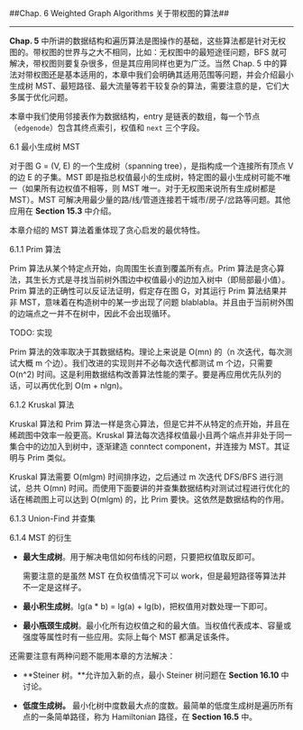 ##Chap. 6 Weighted Graph Algorithms 关于带权图的算法##

---

**Chap. 5** 中所讲的数据结构和遍历算法是图操作的基础，这些算法都是针对无权图的。带权图的世界与之大不相同，比如：无权图中的最短途径问题，BFS 就可解决，带权图则要复杂很多，但是其应用同样也更为广泛。当然 Chap. 5 中的算法对带权图还是基本适用的，本章中我们会明确其适用范围等问题，并会介绍最小生成树 MST、最短路径、最大流量等若干较复杂的算法，需要注意的是，它们大多属于优化问题。

本章中我们使用邻接表作为数据结构，entry 是链表的数组，每一个节点（`edgenode`）包含其终点索引，权值和 `next` 三个字段。

6.1 最小生成树 MST

对于图 G = (V, E) 的一个生成树（spanning tree），是指构成一个连接所有顶点 V 的边 E 的子集。MST 即是指总权值最小的生成树，特定图的最小生成树可能不唯一（如果所有边权值不相等，则 MST 唯一。对于无权图来说所有生成树都是 MST）。MST 可解决用最少量的路/线/管道连接若干城市/房子/岔路等问题。其他应用在 **Section 15.3** 中介绍。

本章介绍的 MST 算法着重体现了贪心启发的最优特性。

6.1.1 Prim 算法

Prim 算法从某个特定点开始，向周围生长直到覆盖所有点。Prim 算法是贪心算法，其生长方式是寻找当前树外围边中权值最小的边加入树中（即局部最小值）。Prim 算法的正确性可以反证法证明，假定存在图 G，对其运行 Prim 算法结果并非 MST，意味着在构造树中的某一步出现了问题 blablabla。并且由于当前树外围的边端点之一并不在树中，因此不会出现循环。

TODO: 实现

Prim 算法的效率取决于其数据结构。理论上来说是 O(mn) 的（n 次迭代，每次测试大概 m 个边）。我们改进的实现则并不必每次迭代都测试 m 个边，只需要 O(n^2) 时间。这是利用数据结构改善算法性能的栗子。要是再应用优先队列的话，可以再优化到 O(m + nlgn)。

6.1.2 Kruskal 算法

Kruskal 算法和 Prim 算法一样是贪心算法，但是它并不从特定的点开始，并且在稀疏图中效率一般更高。Kruskal 算法每次选择权值最小且两个端点并非处于同一集合中的边加入到树中，逐渐建造 conntect component，并连接为 MST。其证明与 Prim 类似。

Kruskal 算法需要 O(mlgm) 时间排序边，之后通过 m 次迭代 DFS/BFS 进行测试，总共 O(mn) 时间。而使用下面要讲的并查集数据结构对测试过程进行优化的话在稀疏图上可以达到 O(mlgm) 的，比 Prim 要快。这依然是数据结构的作用。

6.1.3 Union-Find 并查集

6.1.4 MST 的衍生

* **最大生成树**。用于解决电信如何布线的问题，只要把权值取反即可。

    需要注意的是虽然 MST 在负权值情况下可以 work，但是最短路径等算法并不一定是这样子。
    
* **最小积生成树**。lg(a * b) = lg(a) + lg(b)，把权值用对数处理一下即可。

* **最小瓶颈生成树**。最小化所有边权值之和的最大值。当权值代表成本、容量或强度等属性时有一些应用。实际上每个 MST 都满足该条件。

还需要注意有两种问题不能用本章的方法解决：

* **Steiner 树。**允许加入新的点，最小 Steiner 树问题在 **Section 16.10** 中讨论。

* **低度生成树。** 最小化树中度数最大点的度数。最简单的低度生成树是遍历所有点的一条简单路径，称为 Hamiltonian 路径，在 **Section 16.5** 中。